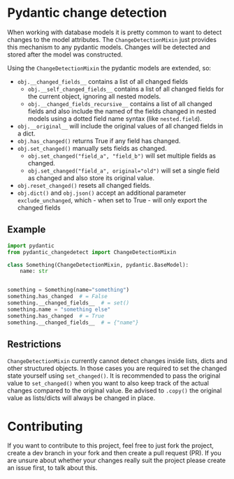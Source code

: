 # Pydantic change detection

When working with database models it is pretty common to want to detect changes
to the model attributes. The `ChangeDetectionMixin` just provides this mechanism
to any pydantic models. Changes will be detected and stored after the model
was constructed.

Using the `ChangeDetectionMixin` the pydantic models are extended, so:
* `obj.__changed_fields__` contains a list of all changed fields
  - `obj.__self_changed_fields__` contains a list of all changed fields for the
    current object, ignoring all nested models.
  - `obj.__changed_fields_recursive__` contains a list of all changed fields and
    also include the named of the fields changed in nested models using a
    dotted field name syntax (like `nested.field`).
* `obj.__original__` will include the original values of all changed fields in
  a dict.
* `obj.has_changed()` returns True if any field has changed.
* `obj.set_changed()` manually sets fields as changed.
  - `obj.set_changed("field_a", "field_b")` will set multiple fields as changed.
  - `obj.set_changed("field_a", original="old")` will set a single field as
    changed and also store its original value.
* `obj.reset_changed()` resets all changed fields.
* `obj.dict()` and `obj.json()` accept an additional parameter
  `exclude_unchanged`, which - when set to True - will only export the
  changed fields

## Example

```python
import pydantic
from pydantic_changedetect import ChangeDetectionMixin

class Something(ChangeDetectionMixin, pydantic.BaseModel):
    name: str


something = Something(name="something")
something.has_changed  # = False
something.__changed_fields__  # = set()
something.name = "something else"
something.has_changed  # = True
something.__changed_fields__  # = {"name"}
```

## Restrictions

`ChangeDetectionMixin` currently cannot detect changes inside lists, dicts and
other structured objects. In those cases you are required to set the changed
state yourself using `set_changed()`. It is recommended to pass the original
value to `set_changed()` when you want to also keep track of the actual changes
compared to the original value. Be advised to `.copy()` the original value
as lists/dicts will always be changed in place.

# Contributing

If you want to contribute to this project, feel free to just fork the project,
create a dev branch in your fork and then create a pull request (PR). If you
are unsure about whether your changes really suit the project please create an
issue first, to talk about this.
